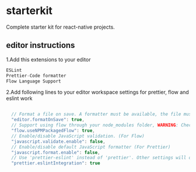 # starterkit

Complete starter kit for react-native projects.

## editor instructions

1.Add this extensions to your editor

```js
ESLint
Prettier-Code formatter
Flow Language Support
```

2.Add following lines to your editor workspace settings for prettier, flow and eslint work

```js

  // Format a file on save. A formatter must be available, the file must not be auto-saved, and editor must not be shutting down.
  "editor.formatOnSave": true,
  // Support using flow through your node_modules folder, WARNING: Checking this box is a security risk. When you open a project we will   immediately run code contained within it.
  "flow.useNPMPackagedFlow": true,
  // Enable/disable JavaScript validation. (For Flow)
  "javascript.validate.enable": false,
  // Enable/disable default JavaScript formatter (For Prettier)
  "javascript.format.enable": false,
  // Use 'prettier-eslint' instead of 'prettier'. Other settings will only be fallbacks in case they could not be inferred from eslint rules.
  "prettier.eslintIntegration": true
```

